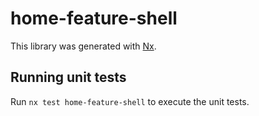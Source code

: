 # home-feature-shell

This library was generated with [Nx](https://nx.dev).

## Running unit tests

Run `nx test home-feature-shell` to execute the unit tests.
